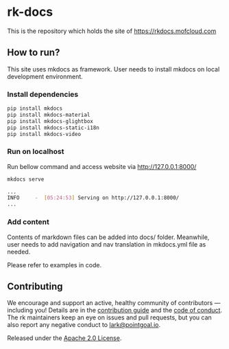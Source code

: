 # rk-docs
This is the repository which holds the site of https://rkdocs.mofcloud.com

## How to run?
This site uses mkdocs as framework. User needs to install mkdocs on local development environment.

### Install dependencies
```bash
pip install mkdocs
pip install mkdocs-material
pip install mkdocs-glightbox
pip install mkdocs-static-i18n
pip install mkdocs-video
```

### Run on localhost
Run bellow command and access website via http://127.0.0.1:8000/

```bash
mkdocs serve

...
INFO     -  [05:24:53] Serving on http://127.0.0.1:8000/
...
```

### Add content
Contents of markdown files can be added into docs/ folder. Meanwhile, user needs to add navigation and nav translation in mkdocs.yml file as needed.

Please refer to examples in code.

## Contributing
We encourage and support an active, healthy community of contributors &mdash;
including you! Details are in the [contribution guide](CONTRIBUTING.md) and
the [code of conduct](CODE_OF_CONDUCT.md). The rk maintainers keep an eye on
issues and pull requests, but you can also report any negative conduct to
lark@pointgoal.io.

Released under the [Apache 2.0 License](LICENSE).
